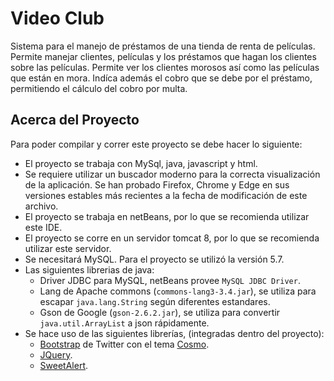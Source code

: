 # Video Club 

Sistema para el manejo de préstamos de una tienda de renta de películas.
Permite manejar clientes, películas y los préstamos que hagan los clientes
sobre las películas. Permite ver los clientes morosos así como las películas
que están en mora.
Indíca además el cobro que se debe por el préstamo, permitiendo el cálculo
del cobro por multa.

## Acerca del Proyecto
Para poder compilar y correr este proyecto se debe hacer lo siguiente:

- El proyecto se trabaja con MySql, java, javascript y html.
- Se requiere utilizar un buscador moderno para la correcta visualización de la aplicación.
Se han probado Firefox, Chrome y Edge en sus versiones estables más recientes a la fecha de
modificación de este archivo.
- El proyecto se trabaja en netBeans, por lo que se recomienda utilizar este
IDE.
- El proyecto se corre en un servidor tomcat 8, por lo que se recomienda utilizar
este servidor.
- Se necesitará MySQL. Para el proyecto se utilizó la versión 5.7.
- Las siguientes librerias de java: 
  - Driver JDBC para MySQL, netBeans provee ```MySQL JDBC Driver```.
  - Lang de Apache commons (```commons-lang3-3.4.jar```), se utiliza para escapar ```java.lang.String``` según 
  diferentes estandares.
  - Gson de Google (```gson-2.6.2.jar```), se utiliza para convertir ```java.util.ArrayList```
  a json rápidamente.
- Se hace uso de las siguientes librerías, (integradas dentro del proyecto):
  - [Bootstrap](http://getbootstrap.com/) de Twitter con el tema [Cosmo](https://bootswatch.com/cosmo/).
  - [JQuery](https://jquery.com/).
  - [SweetAlert](http://t4t5.github.io/sweetalert/).
